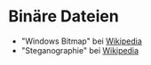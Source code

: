 # Binäre Dateien

- "Windows Bitmap" bei [Wikipedia](https://de.wikipedia.org/wiki/Windows_Bitmap)
- "Steganographie" bei [Wikipedia](https://de.wikipedia.org/wiki/Computergest%C3%BCtzte_Steganographie)
